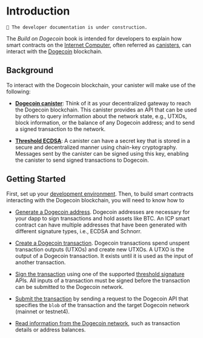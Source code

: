 # Introduction

```admonish warning title="Work In Progress"
🚧 The developer documentation is under construction. 
```

The *Build on Dogecoin* book is intended for developers to explain how smart contracts on the [Internet Computer](https://internetcomputer.org), often referred as [canisters](https://learn.internetcomputer.org/hc/en-us/articles/34210839162004-Canister-Smart-Contracts), can interact with the [Dogecoin](https://dogecoin.com/) blockchain.

## Background

To interact with the Dogecoin blockchain, your canister will make use of the following:

- **[Dogecoin canister](https://github.com/dfinity/dogecoin-canister)**: Think of it as your decentralized gateway to reach the Dogecoin blockchain. This canister provides an API that can be used by others to query information about the network state, e.g., UTXOs, block information, or the balance of any Dogecoin address; and to send a signed transaction to the network.

- **[Threshold ECDSA](/docs/building-apps/network-features/signatures/t-ecdsa)**: A canister can have a secret key that is stored in a secure and decentralized manner using chain-key cryptography. Messages sent by the canister can be signed using this key, enabling the canister to send signed transactions to Dogecoin.


## Getting Started

First, set up your [development environment](./environment.md). Then, to build smart contracts interacting with the Dogecoin blockchain, you will need to know how to

- [Generate a Dogecoin address](./doge-transactions/generate_address.md). Dogecoin addresses are necessary for your dapp to sign transactions and hold assets like BTC. An ICP smart contract can have multiple addresses that have been generated with different signature types, i.e., ECDSA and Schnorr.

- [Create a Dogecoin transaction](./doge-transactions/create_transactions.md). Dogecoin transactions spend unspent transaction outputs (UTXOs) and create new UTXOs. A UTXO is the output of a Dogecoin transaction. It exists until it is used as the input of another transaction.

- [Sign the transaction](./doge-transactions/sign_transactions.md) using one of the supported [threshold signature](https://internetcomputer.org/docs/references/t-sigs-how-it-works) APIs. All inputs of a transaction must be signed before the transaction can be submitted to the Dogecoin network.

- [Submit the transaction](./doge-transactions/submit_transactions.md) by sending a request to the Dogecoin API that specifies the `blob` of the transaction and the target Dogecoin network (mainnet or testnet4).

- [Read information from the Dogecoin network](./read.md), such as transaction details or address balances.

